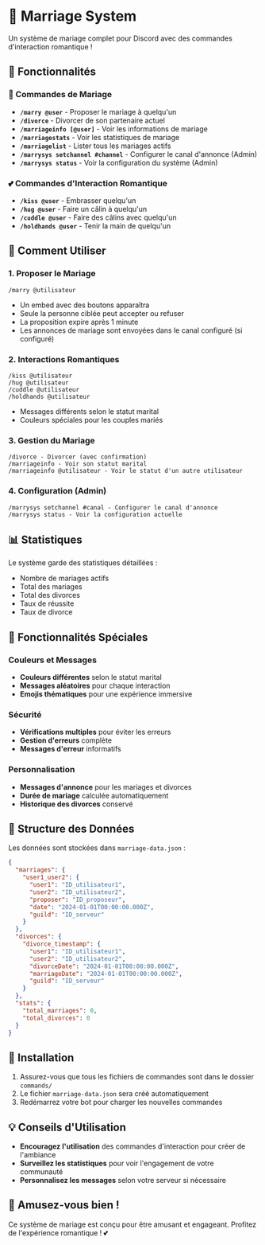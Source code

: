 # 💒 Marriage System

Un système de mariage complet pour Discord avec des commandes d'interaction romantique !

## 🎯 Fonctionnalités

### 💍 Commandes de Mariage
- **`/marry @user`** - Proposer le mariage à quelqu'un
- **`/divorce`** - Divorcer de son partenaire actuel
- **`/marriageinfo [@user]`** - Voir les informations de mariage
- **`/marriagestats`** - Voir les statistiques de mariage
- **`/marriagelist`** - Lister tous les mariages actifs
- **`/marrysys setchannel #channel`** - Configurer le canal d'annonce (Admin)
- **`/marrysys status`** - Voir la configuration du système (Admin)

### 💕 Commandes d'Interaction Romantique
- **`/kiss @user`** - Embrasser quelqu'un
- **`/hug @user`** - Faire un câlin à quelqu'un
- **`/cuddle @user`** - Faire des câlins avec quelqu'un
- **`/holdhands @user`** - Tenir la main de quelqu'un

## 🚀 Comment Utiliser

### 1. Proposer le Mariage
```
/marry @utilisateur
```
- Un embed avec des boutons apparaîtra
- Seule la personne ciblée peut accepter ou refuser
- La proposition expire après 1 minute
- Les annonces de mariage sont envoyées dans le canal configuré (si configuré)

### 2. Interactions Romantiques
```
/kiss @utilisateur
/hug @utilisateur
/cuddle @utilisateur
/holdhands @utilisateur
```
- Messages différents selon le statut marital
- Couleurs spéciales pour les couples mariés

### 3. Gestion du Mariage
```
/divorce - Divorcer (avec confirmation)
/marriageinfo - Voir son statut marital
/marriageinfo @utilisateur - Voir le statut d'un autre utilisateur
```

### 4. Configuration (Admin)
```
/marrysys setchannel #canal - Configurer le canal d'annonce
/marrysys status - Voir la configuration actuelle
```

## 📊 Statistiques

Le système garde des statistiques détaillées :
- Nombre de mariages actifs
- Total des mariages
- Total des divorces
- Taux de réussite
- Taux de divorce

## 🎨 Fonctionnalités Spéciales

### Couleurs et Messages
- **Couleurs différentes** selon le statut marital
- **Messages aléatoires** pour chaque interaction
- **Emojis thématiques** pour une expérience immersive

### Sécurité
- **Vérifications multiples** pour éviter les erreurs
- **Gestion d'erreurs** complète
- **Messages d'erreur** informatifs

### Personnalisation
- **Messages d'annonce** pour les mariages et divorces
- **Durée de mariage** calculée automatiquement
- **Historique des divorces** conservé

## 📁 Structure des Données

Les données sont stockées dans `marriage-data.json` :
```json
{
  "marriages": {
    "user1_user2": {
      "user1": "ID_utilisateur1",
      "user2": "ID_utilisateur2",
      "proposer": "ID_proposeur",
      "date": "2024-01-01T00:00:00.000Z",
      "guild": "ID_serveur"
    }
  },
  "divorces": {
    "divorce_timestamp": {
      "user1": "ID_utilisateur1",
      "user2": "ID_utilisateur2",
      "divorceDate": "2024-01-01T00:00:00.000Z",
      "marriageDate": "2024-01-01T00:00:00.000Z",
      "guild": "ID_serveur"
    }
  },
  "stats": {
    "total_marriages": 0,
    "total_divorces": 0
  }
}
```

## 🔧 Installation

1. Assurez-vous que tous les fichiers de commandes sont dans le dossier `commands/`
2. Le fichier `marriage-data.json` sera créé automatiquement
3. Redémarrez votre bot pour charger les nouvelles commandes

## 💡 Conseils d'Utilisation

- **Encouragez l'utilisation** des commandes d'interaction pour créer de l'ambiance
- **Surveillez les statistiques** pour voir l'engagement de votre communauté
- **Personnalisez les messages** selon votre serveur si nécessaire

## 🎉 Amusez-vous bien !

Ce système de mariage est conçu pour être amusant et engageant. Profitez de l'expérience romantique ! 💕
